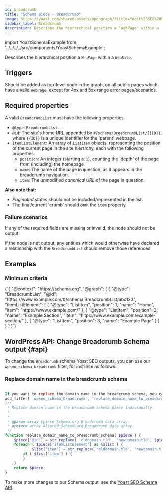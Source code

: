 ```yaml
---
id: breadcrumb
title: "Schema piece - Breadcrumb"
image: https://yoast.com/shared-assets/opengraph/?title=Yoast%20SEO%20Schema%20piece:NEWLINEBreadcrumb
sidebar_label: Breadcrumb
description: Describes the hierarchical position a 'WebPage' within a 'WebSite'.
---
```

import YoastSchemaExample from '../../../../src/components/YoastSchemaExample';

Describes the hierarchical position a `WebPage` within a `WebSite`.

## Triggers
Should be added as top-level node in the graph, on all public pages which have a valid `WebPage`, except for 4xx and 5xx range error pages/scenarios.

## Required properties
A valid `BreadcrumbList` must have the following properties.

* `@type`: `BreadcrumbList`.
* `@id`: The site's home URL appended by `#/schema/BreadcrumbList/{{ID}}`, where `{{ID}}` is a unique identifier for the 'parent' webpage.
* `itemListElement`: An array of `ListItem` objects, representing the position of the current page in the site hierarchy, each with the following properties:
  * `position`: An integer (starting at `1`), counting the 'depth' of the page from (including) the homepage.
  * `name`: The name of the page in question, as it appears in the breadcrumb navigation.
  * `item`: The unmodified *canonical URL* of the page in question.

**Also note that:**
- _Paginated states_ should not be included/represented in the list.
- The final/current 'crumb' should omit the `item` property.

### Failure scenarios
If any of the required fields are missing or invalid, the node should not be output.

If the node is not output, any entities which would otherwise have declared a relationship with the `BreadcrumbList` should remove those references.

## Examples

### Minimum criteria

<YoastSchemaExample>
{`{
      "@context": "https://schema.org",
      "@graph": [
          {
              "@type": "BreadcrumbList",
              "@id": "https://www.example.com/#/schema/BreadcrumbList/abc123",
              "itemListElement": [
                  {
                      "@type": "ListItem",
                      "position": 1,
                      "name": "Home",
                      "item": "https://www.example.com/"
                  },
                  {
                      "@type": "ListItem",
                      "position": 2,
                      "name": "Example Section",
                      "item": "https://www.example.com/example-section/"
                  },
                  {
                      "@type": "ListItem",
                      "position": 3,
                      "name": "Example Page"
                  }
              ]
          }
      ]
}`}
</YoastSchemaExample>


## WordPress API: Change Breadcrumb Schema output {#api}

To change the `Breadcrumb` schema Yoast SEO outputs, you can use our `wpseo_schema_breadcrumb` filter, for instance as follows:
### Replace domain name in the breadcrumb schema

```php

If you want to replace the domain name in the breadcrumb schema, you can use the `wpseo_schema_breadcrumb` filter to hook into the breadcrumb schema piece individually.
add_filter( 'wpseo_schema_breadcrumb', 'replace_domain_name_to_breadcrumb_schema', 11, 2 );
/**
 * Replace domain name in the breadcrumb schema piece individually.
 * 
 * 
 * @param array $piece Schema.org Breadcrumb data array.
 * @return array Altered Schema.org Breadcrumb data array.
 */
function replace_domain_name_to_breadcrumb_schema( $piece ) {
    $piece['@id'] = str_replace( 'olddomain.tld', 'newdomain.tld', $piece['@id'] );
    foreach ( $piece['itemListElement'] as &$list ) {
            $list['item'] = str_replace( 'olddomain.tld', 'newdomain.tld', $list['item'] );
        if ( $list['item'] ) {
        }
    }
    return $piece;
}
```
To make more changes to our Schema output, see the [Yoast SEO Schema API](../api.md).

